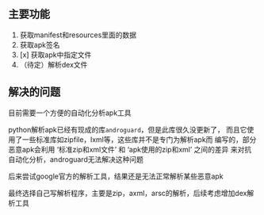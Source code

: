 ## 主要功能

1. 获取manifest和resources里面的数据
2. 获取apk签名
3. [x] 获取apk中指定文件
4. （待定）解析dex文件

## 解决的问题

目前需要一个方便的自动化分析apk工具

python解析apk已经有现成的库`androguard`，但是此库很久没更新了，
而且它使用了一些标准库如zipfile，lxml等，这些库并不是专门为解析apk而
编写的，部分恶意apk会利用 ‘标准zip和xml文件’ 和 ‘apk使用的zip和xml’ 之间的差异
来对抗自动化分析，androguard无法解决这种问题

后来尝试google官方的解析工具，结果还是无法正常解析某些恶意apk

最终选择自己写解析程序，主要是zip，axml，arsc的解析，后续考虑增加dex解析工具
